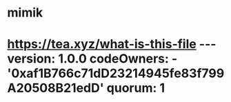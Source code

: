 # mimik
# https://tea.xyz/what-is-this-file --- version: 1.0.0 codeOwners:   - '0xaf1B766c71dD23214945fe83f799A20508B21edD' quorum: 1
